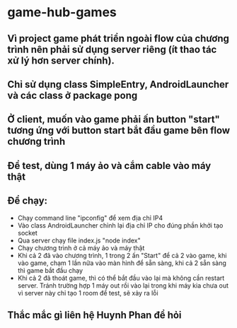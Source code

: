 # game-hub-games
## Vì project game phát triển ngoài flow của chương trình nên phải sử dụng server riêng (ít thao tác xử lý hơn server chính).
## Chỉ sử dụng class SimpleEntry, AndroidLauncher và các class ở package pong
## Ở client, muốn vào game phải ấn button "start" tương ứng với button start bắt đầu game bên flow chương trình
## Để test, dùng 1 máy ảo và cắm cable vào máy thật
## Để chạy: 
* Chạy command line "ipconfig" để xem địa chỉ IP4
* Vào class AndroidLauncher chỉnh lại địa chỉ IP cho đúng phần khởi tạo socket
* Qua server chạy file index.js "node index"
* Chạy chương trình ở cả máy ảo và máy thật
* Khi cả 2 đã vào chương trình, 1 trong 2 ấn "Start" để cả 2 vào game, khi vào game, chạm 1 lần nữa vào màn hình để sẵn sàng, khi cả 2 sẵn sàng thì game bắt đầu chạy
* Khi cả 2 đã thoát game, thì có thể bắt đầu vào lại mà không cần restart server. Tránh trường hợp 1 máy out rồi vào lại trong khi máy kia chưa out vì server này chỉ tạo 1 room để test, sẽ xảy ra lỗi 

## Thắc mắc gì liên hệ Huynh Phan để hỏi
 
